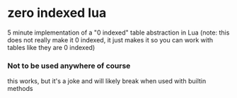 # zero indexed lua
5 minute implementation of a "0 indexed" table abstraction in Lua (note: this does not really make it 0 indexed, it just makes it so you can work with tables like they are 0 indexed)

### Not to be used anywhere of course
this works, but it's a joke
and will likely break when used with builtin methods
